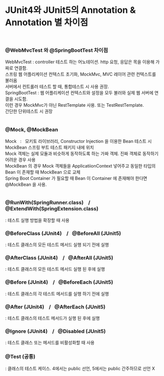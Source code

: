 # JUnit4와 JUnit5의 Annotation & Annotation 별 차이점 
<br>

### @WebMvcTest 와 @SpringBootTest 차이점
WebMvcTest : controller 테스트 하는 어노테이션. http 요청, 응답은 목을 이용해 가짜로 연결함.<br>
스프링 웹 어플리케이션 컨텍스트 초기화, MockMvc, MVC 레이어 관련 컨텍스트를 불러옴<br>
서버에서 컨트롤러 테스트 할 때, 통합테스트 시 사용 권장.<br>
SpringBootTest : 웹 어플리케이션 컨텍스트와 설정을 모두 불러와 실제 웹 서버에 연결을 시도함. <br>
이런 경우 MockMvc가 아닌 RestTemplate 사용. 또는 TestRestTemplate.<br>
간단한 단위테스트 시 권장 <br>
<br>

### @Mock, @MockBean
Mock &nbsp; : &nbsp; 모키토 라이브러리, Constructor Injection 을 이용한 Bean 테스트 시  <br>
MockBean 스프링 부트 테스트 패키지 내에 위치 <br>
Mock 객체는 실제 모듈과 비슷하게 동작하도록 하는 가짜 객체. 진짜 객체로 동작하기 어려운 경우 사용 <br>
MockBean 의 경우 Mock 객체들을 ApplicatiionContext 넣어주고 동일한 타입의 Bean 이 존재할 때 MockBean 으로 교체 <br>
Spring Boot Container 가 필요할 때 Bean 이 Container 에 존재해야 한다면 @MockBean 을 사용. <br>
<br>

### @RunWith(SpringRunner.class) &nbsp;&nbsp; /&nbsp;&nbsp; @ExtendWith(SpringExtension.class)<br>
: 테스트 실행 방법을 확장할 때 사용<br>


### @BeforeClass (JUnit4) &nbsp;&nbsp; /&nbsp;&nbsp; @BeforeAll (JUnit5)
: 테스트 클래스의 모든 테스트 메서드 실행 되기 전에 실행<br>


### @AfterClass (JUnit4) &nbsp;&nbsp; /&nbsp;&nbsp; @AfterAll (JUnit5)
: 테스트 클래스의 모든 테스트 메서드 실행 된 후에 실행<br>


### @Before (JUnit4) &nbsp;&nbsp; /&nbsp;&nbsp; @BeforeEach (JUnit5)
: 테스트 클래스의 각 테스트 메서드를 실행 하기 전에 실행<br>


### @After (JUnit4) &nbsp;&nbsp; /&nbsp;&nbsp; @AfterEach (JUnit5)
: 테스트 클래스의 테스트 메서드가 실행 된 후에 실행<br>


### @Ignore (JUnit4) &nbsp;&nbsp; /&nbsp;&nbsp; @Disabled (JUnit5)
: 테스트 클래스 또는 메서드를 비활성화할 때 사용<br>


### @Test (공통)
: 클래스의 테스트 케이스. 4에서는 public 선언, 5에서는 public 간주하므로 선언 X<br>




